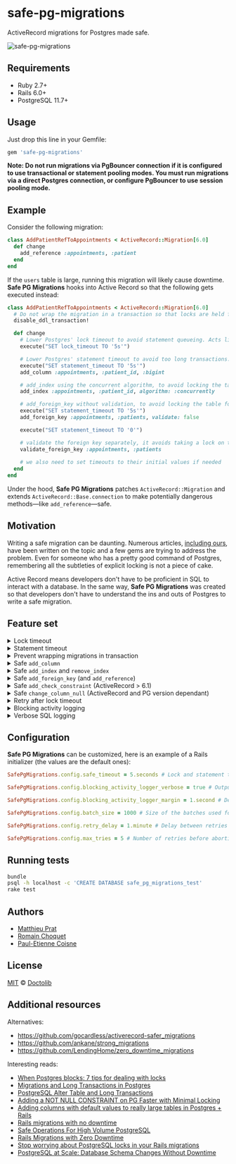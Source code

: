 # safe-pg-migrations

ActiveRecord migrations for Postgres made safe.

![safe-pg-migrations](./logo.png)

## Requirements

- Ruby 2.7+
- Rails 6.0+
- PostgreSQL 11.7+

## Usage

Just drop this line in your Gemfile:

```rb
gem 'safe-pg-migrations'
```

**Note: Do not run migrations via PgBouncer connection if it is configured to use transactional or statement pooling modes. You must run migrations via a direct Postgres connection, or configure PgBouncer to use session pooling mode.**

## Example

Consider the following migration:

```rb
class AddPatientRefToAppointments < ActiveRecord::Migration[6.0]
  def change
    add_reference :appointments, :patient
  end
end
```

If the `users` table is large, running this migration will likely cause downtime. **Safe PG Migrations** hooks into Active Record so that the following gets executed instead:

```rb
class AddPatientRefToAppointments < ActiveRecord::Migration[6.0]
  # Do not wrap the migration in a transaction so that locks are held for a shorter time.
  disable_ddl_transaction!

  def change
    # Lower Postgres' lock timeout to avoid statement queueing. Acts like a seatbelt.
    execute("SET lock_timeout TO '5s'")

    # Lower Postgres' statement timeout to avoid too long transactions. Acts like a seatbelt.
    execute("SET statement_timeout TO '5s'")
    add_column :appointments, :patient_id, :bigint

    # add_index using the concurrent algorithm, to avoid locking the tables
    add_index :appointments, :patient_id, algorithm: :concurrently

    # add_foreign_key without validation, to avoid locking the table for too long
    execute("SET statement_timeout TO '5s'")
    add_foreign_key :appointments, :patients, validate: false

    execute("SET statement_timeout TO '0'")

    # validate the foreign key separately, it avoids taking a lock on the entire tables
    validate_foreign_key :appointments, :patients
    
    # we also need to set timeouts to their initial values if needed
  end
end
```

Under the hood, **Safe PG Migrations** patches `ActiveRecord::Migration` and extends `ActiveRecord::Base.connection` to make potentially dangerous methods—like `add_reference`—safe.

## Motivation

Writing a safe migration can be daunting. Numerous articles, [including ours](https://medium.com/doctolib/stop-worrying-about-postgresql-locks-in-your-rails-migrations-3426027e9cc9), have been written on the topic and a few gems are trying to address the problem. Even for someone who has a pretty good command of Postgres, remembering all the subtleties of explicit locking is not a piece of cake.

Active Record means developers don't have to be proficient in SQL to interact with a database. In the same way, **Safe PG Migrations** was created so that developers don't have to understand the ins and outs of Postgres to write a safe migration.

## Feature set

<details><summary>Lock timeout</summary>

Most DDL operations (e.g. adding a column, removing a column or adding a default value to a column) take an `ACCESS EXCLUSIVE` lock on the table they are altering. While these operations wait to acquire their lock, other statements are blocked. Before running a migration, **Safe PG Migrations** sets a short lock timeout (default to 5 seconds) so that statements are not blocked for too long.

See [PostgreSQL Alter Table and Long Transactions](http://www.joshuakehn.com/2017/9/9/postgresql-alter-table-and-long-transactions.html) and [Migrations and Long Transactions](https://www.fin.com/post/2018/1/migrations-and-long-transactions) for detailed explanations of the matter.
</details>

<details><summary>Statement timeout</summary>

Adding a foreign key or a not-null constraint can take a lot of time on a large table. The problem is that those operations take `ACCESS EXCLUSIVE` locks. We clearly don't want them to hold these locks for too long. Thus, **Safe PG Migrations** runs them with a short statement timeout (default to 5 seconds).

See [Zero-downtime Postgres migrations - the hard parts](https://gocardless.com/blog/zero-downtime-postgres-migrations-the-hard-parts/) for a detailed explanation on the subject.
</details>

<details><summary>Prevent wrapping migrations in transaction</summary>

When **Safe PG Migrations** is used, migrations are not wrapped in a transaction. This is for several reasons:

- We want to release locks as soon as possible.
- In order to be able to retry statements that have failed because of a lock timeout, we have to be outside a transaction.
- In order to add an index concurrently, we have to be outside a transaction.

Note that if a migration fails, it won't be rolled back. This can result in migrations being partially applied. In that case, they need to be manually reverted.

</details>

<details>
<summary>Safe <code>add_column</code></summary>

**Safe PG Migrations** gracefully handle the upgrade to PG11 by **not** backfilling default value for existing rows, as the [database engine is now natively handling it](https://www.postgresql.org/docs/11/ddl-alter.html#DDL-ALTER-ADDING-A-COLUMN).

Beware though, when adding a volatile default value: 
```ruby
add_column :users, :created_at, default: 'clock_timestamp()'
```
PG will still needs to update every row of the table, and will most likely statement timeout for big table. In this case, safe-pg-migrations can automatically backfill data when the option `default_value_backfill:` is set to `:default_value_backfill`. 

### Default value Backfill

safe-pg-migrations provides the extra option parameter `default_value_backfill:`. When your migration is adding a volatile default value, the option `:default_value_backfill` can be set. It will automatically backfill the value in a safe manner.

More specifically, it will: 

1. create the column without default value and without null constraint. This ensure the `ACCESS EXCLUSIVE` lock is acquired for the least amount of time;
2. add the default value, without data backfill. An `ACCESS EXCLUSIVE` lock is acquired and released immediately;
3. backfill data, in batch of `SafePgMigrations.config.backfill_batch_size` and with a pause of `SafePgMigrations.config.backfill_pause` between each batch;
4. change the column to `null: false`, if defined in the parameters, following the algorithm we have defined below.

---
**NOTE**

Data backfill take time. If your table is big, your migrations will (safely) hangs for a while. You might want to backfill data manually instead, to do so you will need two migrations

1. First migration :

    a. adds the column without default and without null constraint;

    b. add the default value.

2. manual data backfill (rake task, manual operation, ...)
3. Second migration which change the column to null false (with safe-pg-migrations, `change_column_null` is safe and can be used; see section below)

---

`default_value_backfill:` also accept the value `:auto` which is set by default. In this case, safe-pg-migrations will not backfill data and will let PostgreSQL handle it itself.

</details>

<details><summary id="safe_add_remove_index">Safe <code>add_index</code> and <code>remove_index</code></summary>

Creating an index requires a `SHARE` lock on the target table which blocks all write on the table while the index is created (which can take some time on a large table). This is usually not practical in a live environment. Thus, **Safe PG Migrations** ensures indexes are created concurrently.

As `CREATE INDEX CONCURRENTLY` and `DROP INDEX CONCURRENTLY` are non-blocking operations (ie: read/write operations on the table are still possible), **Safe PG Migrations** sets a lock timeout to 30 seconds for those 2 specific statements.

If you still get lock timeout while adding / removing indexes, it might be for one of those reasons:

- Long-running queries are active on the table. To create / remove an index, PG needs to wait for the queries that are actually running to finish before starting the index creation / removal. The blocking activity logger might help you to pinpoint the culprit queries.
- A vacuum / autovacuum is running on the table, holding a ShareUpdateExclusiveLock, you are most likely out of luck for the current migration, but you may try to [optimize your autovacuums settings](https://www.percona.com/blog/2018/08/10/tuning-autovacuum-in-postgresql-and-autovacuum-internals/).

</details>

<details><summary id="safe_add_foreign_key">Safe <code>add_foreign_key</code> (and <code>add_reference</code>)</summary>

Adding a foreign key requires a `SHARE ROW EXCLUSIVE` lock, which **prevent writing in the tables** while the migration is running.

Adding the constraint itself is rather fast, the major part of the time is spent on validating this constraint. Thus safe-pg-migrations ensures that adding a foreign key holds blocking locks for the least amount of time by splitting the foreign key creation in two steps: 

1. adding the constraint *without validation*, will not validate existing rows;
2. validating the constraint, will validate existing rows in the table, without blocking read or write on the table

</details>


<details><summary id="safe_add_check_constraint">Safe <code>add_check_constraint</code> (ActiveRecord > 6.1)</summary>

Adding a check constraint requires an `ACCESS EXCLUSIVE` lock, which **prevent writing and reading in the tables** [as soon as the lock is requested](https://medium.com/doctolib/stop-worrying-about-postgresql-locks-in-your-rails-migrations-3426027e9cc9).

Adding the constraint itself is rather fast, the major part of the time is spent on validating this constraint.
Thus safe-pg-migrations ensures that adding a constraints holds blocking locks for the least amount of time by
splitting the constraint addition in two steps: 

1. adding the constraint *without validation*, will not validate existing rows;
2. validating the constraint, will validate existing rows in the table, without blocking read or write on the table

</details>

<details><summary id="safe_change_column_null">Safe <code>change_column_null</code> (ActiveRecord and PG version dependant)</summary>

Changing the nullability of a column requires an `ACCESS EXCLUSIVE` lock, which **prevent writing and reading in the tables** [as soon as the lock is requested](https://medium.com/doctolib/stop-worrying-about-postgresql-locks-in-your-rails-migrations-3426027e9cc9).

Adding the constraint itself is rather fast, the major part of the time is spent on validating this constraint.

safe-pg-migrations acts differently depending on the version you are on. 

### Recent versions of PG and Active Record (> 12 and > 6.1)

Starting on PostgreSQL versions 12, adding the column NOT NULL constraint is safe if a check constraint validates the
nullability of the same column. safe-pg-migrations also relies on add_check_constraint, which was introduced in
ActiveRecord 6.1.  

If these requirements are met, safe-pg-migrations ensures that adding a constraints holds blocking locks for the least
amount of time by splitting the constraint addition in several steps: 

1. adding a `IS NOT NULL` constraint *without validation*, will not validate existing rows but block read or write;
2. validating the constraint, will validate existing rows in the table, without blocking read or write on the table;
3. changing the not null status of the column, thanks to the NOT NULL constraint without having to scan the table sequentially;
4. dropping the `IS NOT NULL` constraint.

### Older versions of PG or ActiveRecord

If the version of PostgreSQL is below 12, or if the version of ActiveRecord is below 6.1, safe-pg-migrations will only
wrap ActiveRecord method into a statement timeout and lock timeout.

### Call with a default parameter

Calling change_column_null with a default parameter [is dangerous](https://github.com/rails/rails/blob/716baea69f989b64f5bfeaff880c2512377bebab/activerecord/lib/active_record/connection_adapters/postgresql/schema_statements.rb#L446)
and is likely not to finish in the statement timeout defined by safe-pg-migrations. For this reason, when the default
parameter is given, safe-pg-migrations will simply forward it to activerecord methods without trying to improve it

### Dropping a NULL constraint

Dropping a null constraint still requires an `ACCESS EXCLUSIVE` lock, but does not require extra operation to reduce the
amount of time during which the lock is held. safe-pg-migrations only wrap methods of activerecord in lock and statement
timeouts

</details>



<details><summary>Retry after lock timeout</summary>

When a statement fails with a lock timeout, **Safe PG Migrations** retries it (5 times max) [list of retriable statements](https://github.com/doctolib/safe-pg-migrations/blob/66933256252b6bbf12e404b829a361dbba30e684/lib/safe-pg-migrations/plugins/statement_retrier.rb#L5)
</details>

<details><summary>Blocking activity logging</summary>

If a statement fails with a lock timeout, **Safe PG Migrations** will try to tell you what was the blocking statement.
</details>

<details><summary>Verbose SQL logging</summary>

For any operation, **Safe PG Migrations** can output the performed SQL queries. This feature is enabled by default in a production Rails environment. If you want to explicit enable it, for example in your development environment you can use:
```bash
export SAFE_PG_MIGRATIONS_VERBOSE=1
```

Instead of the traditional output:
```ruby
add_index :users, :age

== 20191215132355 SampleIndex: migrating ======================================
-- add_index(:users, :age)
   -> add_index("users", :age, {:algorithm=>:concurrently})
   -> 0.0175s
== 20191215132355 SampleIndex: migrated (0.0200s) =============================
```
**Safe PG Migrations** will output the following logs:
```ruby
add_index :users, :age

== 20191215132355 SampleIndex: migrating ======================================
   (0.3ms)  SHOW lock_timeout
   (0.3ms)  SET lock_timeout TO '5s'
-- add_index(:users, :age)
   -> add_index("users", :age, {:algorithm=>:concurrently})
   (0.3ms)  SHOW statement_timeout
   (0.3ms)  SET statement_timeout TO 0
   (0.3ms)  SHOW lock_timeout
   (0.3ms)  SET lock_timeout TO '30s'
   (3.5ms)  CREATE INDEX CONCURRENTLY "index_users_on_age" ON "users"  ("age")
   (0.3ms)  SET lock_timeout TO '5s'
   (0.2ms)  SET statement_timeout TO '1min'
   -> 0.0093s
   (0.2ms)  SET lock_timeout TO '0'
== 20191215132355 SampleIndex: migrated (0.0114s) =============================
```
So you can actually check that the `CREATE INDEX` statement will be performed concurrently, without any statement timeout and with a lock timeout of 30 seconds.

*Nb: The `SHOW` statements are used by **Safe PG Migrations** to query settings for their original values in order to restore them after the work is done*

</details>

## Configuration

**Safe PG Migrations** can be customized, here is an example of a Rails initializer (the values are the default ones):

```ruby
SafePgMigrations.config.safe_timeout = 5.seconds # Lock and statement timeout used for all DDL operations except from CREATE / DROP INDEX

SafePgMigrations.config.blocking_activity_logger_verbose = true # Outputs the raw blocking queries on timeout. When false, outputs information about the lock instead

SafePgMigrations.config.blocking_activity_logger_margin = 1.second # Delay to output blocking queries before timeout. Must be shorter than safe_timeout

SafePgMigrations.config.batch_size = 1000 # Size of the batches used for backfilling when adding a column with a default value pre-PG11

SafePgMigrations.config.retry_delay = 1.minute # Delay between retries for retryable statements

SafePgMigrations.config.max_tries = 5 # Number of retries before abortion of the migration
```

## Running tests

```bash
bundle
psql -h localhost -c 'CREATE DATABASE safe_pg_migrations_test'
rake test
```

## Authors

- [Matthieu Prat](https://github.com/matthieuprat)
- [Romain Choquet](https://github.com/rchoquet)
- [Paul-Etienne Coisne](https://github.com/coisnepe)

## License

[MIT](https://github.com/doctolib/safe-pg-migrations/blob/master/LICENSE) © [Doctolib](https://github.com/doctolib/)

## Additional resources

Alternatives:

- https://github.com/gocardless/activerecord-safer_migrations
- https://github.com/ankane/strong_migrations
- https://github.com/LendingHome/zero_downtime_migrations

Interesting reads:

- [When Postgres blocks: 7 tips for dealing with locks](https://www.citusdata.com/blog/2018/02/22/seven-tips-for-dealing-with-postgres-locks/)
- [Migrations and Long Transactions in Postgres
](https://www.fin.com/post/2018/1/migrations-and-long-transactions)
- [PostgreSQL Alter Table and Long Transactions](http://www.joshuakehn.com/2017/9/9/postgresql-alter-table-and-long-transactions.html)
- [Adding a NOT NULL CONSTRAINT on PG Faster with Minimal Locking](https://medium.com/doctolib-engineering/adding-a-not-null-constraint-on-pg-faster-with-minimal-locking-38b2c00c4d1c)
- [Adding columns with default values to really large tables in Postgres + Rails](https://wework.github.io/data/2015/11/05/add-columns-with-default-values-to-large-tables-in-rails-postgres/)
- [Rails migrations with no downtime](https://pedro.herokuapp.com/past/2011/7/13/rails_migrations_with_no_downtime/)
- [Safe Operations For High Volume PostgreSQL](https://www.braintreepayments.com/blog/safe-operations-for-high-volume-postgresql/)
- [Rails Migrations with Zero Downtime](https://blog.codeship.com/rails-migrations-zero-downtime/)
- [Stop worrying about PostgreSQL locks in your Rails migrations](https://medium.com/doctolib/stop-worrying-about-postgresql-locks-in-your-rails-migrations-3426027e9cc9)
- [PostgreSQL at Scale: Database Schema Changes Without Downtime](https://medium.com/paypal-tech/postgresql-at-scale-database-schema-changes-without-downtime-20d3749ed680)
